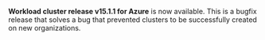 **Workload cluster release v15.1.1 for Azure** is now available. This is a bugfix release that solves a bug that prevented clusters to be successfully created on new organizations.

